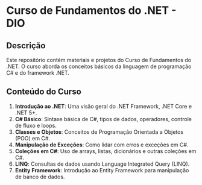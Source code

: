 # Curso de Fundamentos do .NET - DIO

## Descrição

Este repositório contém materiais e projetos do Curso de Fundamentos do .NET. O curso aborda os conceitos básicos da linguagem de programação C# e do framework .NET.

## Conteúdo do Curso

1. **Introdução ao .NET**: Uma visão geral do .NET Framework, .NET Core e .NET 5+.
2. **C# Básico**: Sintaxe básica de C#, tipos de dados, operadores, controle de fluxo e loops.
3. **Classes e Objetos**: Conceitos de Programação Orientada a Objetos (POO) em C#.
4. **Manipulação de Exceções**: Como lidar com erros e exceções em C#.
5. **Coleções em C#**: Uso de arrays, listas, dicionários e outras coleções em C#.
6. **LINQ**: Consultas de dados usando Language Integrated Query (LINQ).
7. **Entity Framework**: Introdução ao Entity Framework para manipulação de banco de dados.
